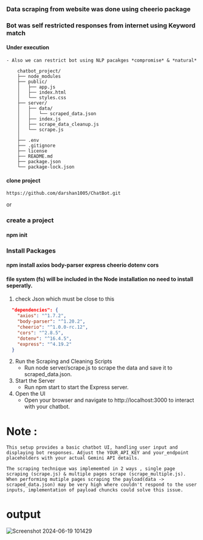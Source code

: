 ### Data scraping from website was done using cheerio package 
### Bot was self restricted responses from internet using Keyword match
#### Under execution
    - Also we can restrict bot using NLP pacakges *compromise* & *natural*
```FolderStructure
    chatbot_project/
    ├── node_modules
    ├── public/
    │   ├── app.js
    │   ├── index.html
    │   └── styles.css
    ├── server/
    │   ├── data/
    │   │   └── scraped_data.json
    │   ├── index.js
    │   ├── scrape_data_cleanup.js
    │   └── scrape.js
    │   
    ├── .env
    ├── .gitignore
    ├── license
    ├── README.md
    ├── package.json
    └── package-lock.json
```
#### clone project 
```
https://github.com/darshan1005/ChatBot.git
```
or
### create a project
#### npm init
### Install Packages
#### npm install axios body-parser express cheerio dotenv cors
#### file system (fs) will be included in the Node installation no need to install seperatly.

1. check Json which must be close to this
```Package.json dependencies
  "dependencies": {
    "axios": "^1.7.2",
    "body-parser": "^1.20.2",
    "cheerio": "^1.0.0-rc.12",
    "cors": "^2.8.5",
    "dotenv": "^16.4.5",
    "express": "^4.19.2"
  }
```
2. Run the Scraping and Cleaning Scripts
    - Run node server/scrape.js to scrape the data and save it to scraped_data.json.
3. Start the Server
    - Run npm start to start the Express server.
4. Open the UI
    - Open your browser and navigate to http://localhost:3000 to interact with your chatbot.
  
# Note : 

``
This setup provides a basic chatbot UI, handling user input and displaying bot responses. Adjust the YOUR_API_KEY and your_endpoint placeholders with your actual Gemini API details.
``

``
The scraping technique was implememted in 2 ways , single page scraping (scrape.js) & multiple pages scrape (scrape_multiple.js). When performing mutiple pages scraping the payload(data -> scraped_data.json) may be very high where couldn't respond to the user inputs, implementation of payload chuncks could solve this issue.
``

# output
![Screenshot 2024-06-19 101429](https://github.com/darshan1005/ChatBot/assets/114302987/56c5bc54-100b-43bc-ae72-31e94cb4daf3)
